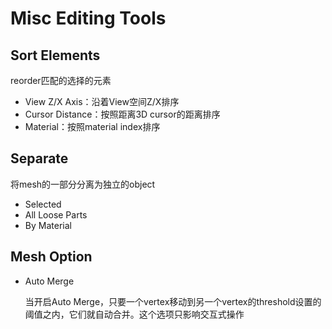 # Misc Editing Tools

## Sort Elements

reorder匹配的选择的元素

- View Z/X Axis：沿着View空间Z/X排序
- Cursor Distance：按照距离3D cursor的距离排序
- Material：按照material index排序

## Separate

将mesh的一部分分离为独立的object

- Selected
- All Loose Parts
- By Material

## Mesh Option

- Auto Merge

  当开启Auto Merge，只要一个vertex移动到另一个vertex的threshold设置的阈值之内，它们就自动合并。这个选项只影响交互式操作
